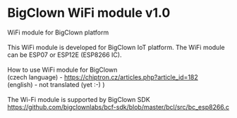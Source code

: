 # BigClown WiFi module v1.0</br>
WiFi module for BigClown platform</br>
</br>
This WiFi module is developed for BigClown IoT platform. The WiFi module can be ESP07 or ESP12E (ESP8266 IC).</br>
</br>
How to use WiFi module for BigClown </br>
(czech language) - https://chiptron.cz/articles.php?article_id=182</br>
(english) - not translated (yet :-) )</br>
</br>
The Wi-Fi module is supported by BigClown SDK</br>
https://github.com/bigclownlabs/bcf-sdk/blob/master/bcl/src/bc_esp8266.c</br>
